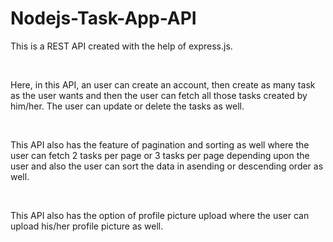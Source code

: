 # Nodejs-Task-App-API

This is a REST API created with the help of express.js. 

<br />

Here, in this API, an user can create an account, then create as many task as the user wants and then the user can fetch all those tasks created by him/her. The user can 
update or delete the tasks as well. 

<br />

This API also has the feature of pagination and sorting as well where the user can fetch 2 tasks per page or 3 tasks per page depending upon the user and also the user can 
sort the data in asending or descending order as well.

<br />

This API also has the option of profile picture upload where the user can upload his/her profile picture as well.
